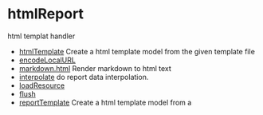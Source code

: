 ﻿# htmlReport

html templat handler

+ [htmlTemplate](htmlReport/htmlTemplate.1) Create a html template model from the given template file
+ [encodeLocalURL](htmlReport/encodeLocalURL.1) 
+ [markdown.html](htmlReport/markdown.html.1) Render markdown to html text
+ [interpolate](htmlReport/interpolate.1) do report data interpolation.
+ [loadResource](htmlReport/loadResource.1) 
+ [flush](htmlReport/flush.1) 
+ [reportTemplate](htmlReport/reportTemplate.1) Create a html template model from a 
